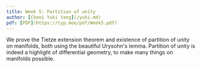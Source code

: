 ```yaml
---
title: Week 5: Partition of unity
author: [Cheni Yuki Yang](/yuki.md)
pdf: [PDF](https://typ.moe/pdf/Week5.pdf)
---
```


We prove the Tietze extension theorem and existence of partition of unity on manifolds, both using the beautiful Urysohn's lemma. Partition of unity is indeed a highlight of differential geometry, to make many things on manifolds possible.